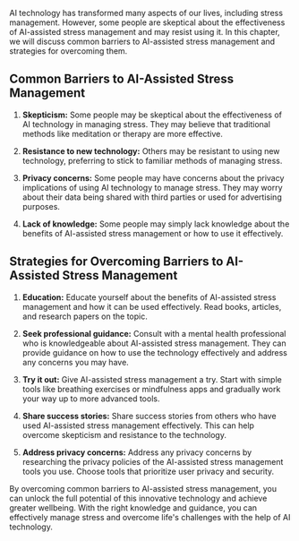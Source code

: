 
AI technology has transformed many aspects of our lives, including stress management. However, some people are skeptical about the effectiveness of AI-assisted stress management and may resist using it. In this chapter, we will discuss common barriers to AI-assisted stress management and strategies for overcoming them.

Common Barriers to AI-Assisted Stress Management
------------------------------------------------

1. **Skepticism:** Some people may be skeptical about the effectiveness of AI technology in managing stress. They may believe that traditional methods like meditation or therapy are more effective.

2. **Resistance to new technology:** Others may be resistant to using new technology, preferring to stick to familiar methods of managing stress.

3. **Privacy concerns:** Some people may have concerns about the privacy implications of using AI technology to manage stress. They may worry about their data being shared with third parties or used for advertising purposes.

4. **Lack of knowledge:** Some people may simply lack knowledge about the benefits of AI-assisted stress management or how to use it effectively.

Strategies for Overcoming Barriers to AI-Assisted Stress Management
-------------------------------------------------------------------

1. **Education:** Educate yourself about the benefits of AI-assisted stress management and how it can be used effectively. Read books, articles, and research papers on the topic.

2. **Seek professional guidance:** Consult with a mental health professional who is knowledgeable about AI-assisted stress management. They can provide guidance on how to use the technology effectively and address any concerns you may have.

3. **Try it out:** Give AI-assisted stress management a try. Start with simple tools like breathing exercises or mindfulness apps and gradually work your way up to more advanced tools.

4. **Share success stories:** Share success stories from others who have used AI-assisted stress management effectively. This can help overcome skepticism and resistance to the technology.

5. **Address privacy concerns:** Address any privacy concerns by researching the privacy policies of the AI-assisted stress management tools you use. Choose tools that prioritize user privacy and security.

By overcoming common barriers to AI-assisted stress management, you can unlock the full potential of this innovative technology and achieve greater wellbeing. With the right knowledge and guidance, you can effectively manage stress and overcome life's challenges with the help of AI technology.
